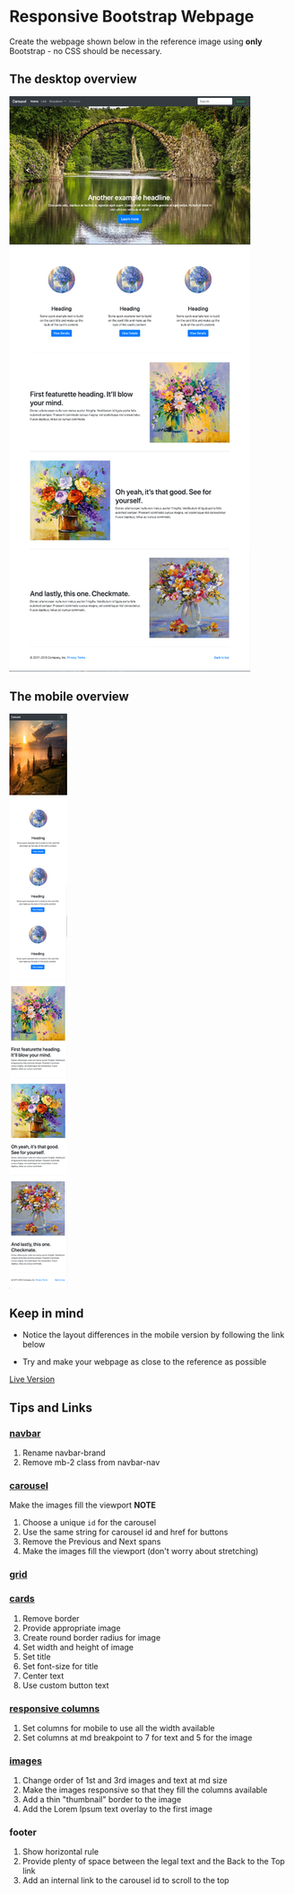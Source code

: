 # Responsive Bootstrap Webpage

Create the webpage shown below in the reference image using **only** Bootstrap - no CSS should be necessary.

## The desktop overview

![The overview](./images/desktop.png "The general overview")

## The mobile overview

![The overview](./images/mobile.png "The mobile overview")

## Keep in mind

- Notice the layout differences in the mobile version by following the link below

- Try and make your webpage as close to the reference as possible

[Live Version](https://hsnakk.github.io/UIB_Framework_Bootstrap_Exercise-1/)

## Tips and Links

### [navbar](https://getbootstrap.com/docs/5.0/components/navbar/)
1. Rename navbar-brand
2. Remove mb-2 class from navbar-nav


### [carousel](https://getbootstrap.com/docs/5.0/components/carousel/)
Make the images fill the viewport
**NOTE**
1. Choose a unique `id` for the carousel
2. Use the same string for carousel id and href for buttons
3. Remove the Previous and Next spans
4. Make the images fill the viewport (don't worry about stretching)

### [grid](https://getbootstrap.com/docs/5.0/layout/grid/)

### [cards](https://getbootstrap.com/docs/5.0/components/card/)
1. Remove border
2. Provide appropriate image
3. Create round border radius for image
4. Set width and height of image
5. Set title
6. Set font-size for title
7. Center text
8. Use custom button text

### [responsive columns](https://getbootstrap.com/docs/5.0/layout/columns/)
1. Set columns for mobile to use all the width available
2. Set columns at md breakpoint to 7 for text and 5 for the image

### [images](https://getbootstrap.com/docs/5.0/content/images/)
1. Change order of 1st and 3rd images and text at md size
2. Make the images responsive so that they fill the columns available
3. Add a thin "thumbnail" border to the image
4. Add the Lorem Ipsum text overlay to the first image

### footer
1. Show horizontal rule
2. Provide plenty of space between the legal text and the Back to the Top link
3. Add an internal link to the carousel id to scroll to the top

